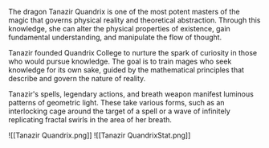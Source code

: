 The dragon Tanazir Quandrix is one of the most potent masters of the magic that governs physical reality and theoretical abstraction. Through this knowledge, she can alter the physical properties of existence, gain fundamental understanding, and manipulate the flow of thought.

Tanazir founded Quandrix College to nurture the spark of curiosity in those who would pursue knowledge. The goal is to train mages who seek knowledge for its own sake, guided by the mathematical principles that describe and govern the nature of reality.

Tanazir's spells, legendary actions, and breath weapon manifest luminous patterns of geometric light. These take various forms, such as an interlocking cage around the target of a spell or a wave of infinitely replicating fractal swirls in the area of her breath.

![[Tanazir Quandrix.png]]
![[Tanazir QuandrixStat.png]]